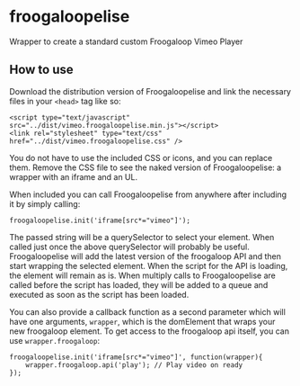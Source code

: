 # froogaloopelise
Wrapper to create a standard custom Froogaloop Vimeo Player

## How to use
Download the distribution version of Froogaloopelise and link the necessary files in your `<head>` tag like so:

	<script type="text/javascript" src="../dist/vimeo.froogaloopelise.min.js"></script>
	<link rel="stylesheet" type="text/css" href="../dist/vimeo.froogaloopelise.css" />

You do not have to use the included CSS or icons, and you can replace them. Remove the CSS file to see the naked version of Froogaloopelise: a wrapper with an iframe and an UL.

When included you can call Froogaloopelise from anywhere after including it by simply calling:

    froogaloopelise.init('iframe[src*="vimeo"]');
    
The passed string will be a querySelector to select your element. When called just once the above querySelector will probably be useful. Froogaloopelise will add the latest version of the froogaloop API and then start wrapping the selected element. When the script for the API is loading, the element will remain as is. When multiply calls to Froogaloopelise are called before the script has loaded, they will be added to a queue and executed as soon as the script has been loaded.

You can also provide a callback function as a second parameter which will have one arguments, `wrapper`, which is the domElement that wraps your new froogaloop element. To get access to the froogaloop api itself, you can use `wrapper.froogaloop`:

    froogaloopelise.init('iframe[src*="vimeo"]', function(wrapper){
    	wrapper.froogaloop.api('play'); // Play video on ready
    });